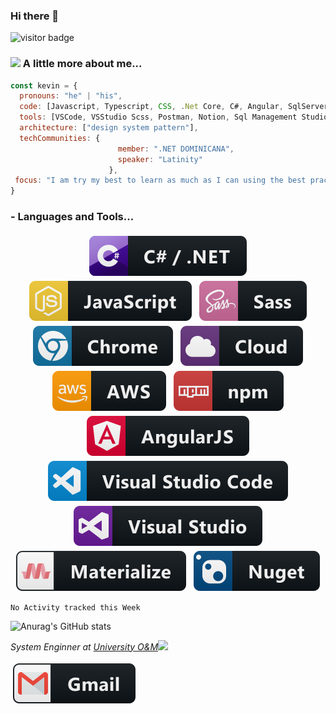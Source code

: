 ### Hi there 👋
![visitor badge](https://visitor-badge.glitch.me/badge?page_id=jwenjian.visitor-badge&left_color=red&right_color=green&left_text=HelloVisitors)

### <img src="https://media.giphy.com/media/VgCDAzcKvsR6OM0uWg/giphy.gif" width="50"> A little more about me...  

```javascript
const kevin = {
  pronouns: "he" | "his",
  code: [Javascript, Typescript, CSS, .Net Core, C#, Angular, SqlServer],
  tools: [VSCode, VSStudio Scss, Postman, Notion, Sql Management Studio, Docker],
  architecture: ["design system pattern"],
  techCommunities: {
                        member: ".NET DOMINICANA",
                        speaker: "Latinity"
                      },
 focus: "I am try my best to learn as much as I can using the best practices in software developing"
}
```

### - Languages and Tools...

<p align="center">
  <!-- For more icons please follow  https://github.com/MikeCodesDotNET/ColoredBadges -->
  <img src="https://github.com/MikeCodesDotNET/ColoredBadges/raw/master/svg/dev/languages/csharp_dotnet.svg" alt="csharp" style="vertical-align:top; margin:4px">
  <img src="https://raw.githubusercontent.com/8bithemant/8bithemant/master/svg/dev/languages/js.svg" alt="js" style="vertical-align:top; margin:4px">
  <img src="https://github.com/MikeCodesDotNET/ColoredBadges/raw/master/svg/dev/languages/sass.svg" alt="js" style="vertical-align:top; margin:4px">
  <img src="https://raw.githubusercontent.com/8bithemant/8bithemant/master/svg/dev/misc/chrome.svg" alt="chrome" style="vertical-align:top; margin:4px">
  <img src="https://raw.githubusercontent.com/8bithemant/8bithemant/master/svg/dev/misc/cloud.svg" alt="cloud" style="vertical-align:top; margin:4px">
  <img src="https://raw.githubusercontent.com/8bithemant/8bithemant/master/svg/dev/services/aws.svg" alt="aws" style="vertical-align:top; margin:4px">
  <img src="https://raw.githubusercontent.com/8bithemant/8bithemant/master/svg/dev/services/npm.svg" alt="npm" style="vertical-align:top; margin:4px">
  <img src="https://github.com/MikeCodesDotNET/ColoredBadges/raw/master/svg/dev/frameworks/angular.svg" alt="angular" style="vertical-align:top; margin:4px">
  <img src="https://raw.githubusercontent.com/8bithemant/8bithemant/master/svg/dev/tools/visualstudio_code.svg" alt="vscode" style="vertical-align:top; margin:4px">
  <img src="https://github.com/MikeCodesDotNET/ColoredBadges/raw/master/svg/dev/tools/visualstudio.svg" alt="vscode" style="vertical-align:top; margin:4px">
  <img src="https://github.com/MikeCodesDotNET/ColoredBadges/raw/master/svg/dev/frameworks/materialize.svg" alt="vscode" style="vertical-align:top; margin:4px">
  <img src="https://github.com/MikeCodesDotNET/ColoredBadges/raw/master/svg/dev/services/nuget.svg" alt="vscode" style="vertical-align:top; margin:4px">
  
<!--START_SECTION:waka-->
```text
No Activity tracked this Week
```
<!--END_SECTION:waka-->

![Anurag's GitHub stats](https://github-readme-stats.vercel.app/api?username=KevinJ0&theme=maroongold&count_private=true&include_all_commits=true)

<p><em>System Enginner at <a href="https://www.udoym.edu.do/">University O&M</a><img src="https://media.giphy.com/media/fYSnHlufseco8Fh93Z/giphy.gif" width="30">
</em></p>

  <a href="mailto:webmaster:kevinjooo59@gmail.com"><img src="https://github.com/MikeCodesDotNET/ColoredBadges/raw/master/svg/social/gmail.svg" alt="vscode" style="vertical-align:top; margin:4px"></a>
